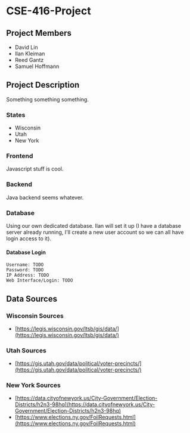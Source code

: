 # CSE-416-Project

## Project Members

- David Lin
- Ilan Kleiman
- Reed Gantz
- Samuel Hoffmann

## Project Description

Something something something.

### States

- Wisconsin
- Utah
- New York

### Frontend

Javascript stuff is cool.

### Backend

Java backend seems whatever.

### Database

Using our own dedicated database. Ilan will set it up (I have a database server already running, I'll create a new user account so we can all have login access to it).

#### Database Login

```text
Username: TODO
Password: TODO
IP Address: TODO
Web Interface/Login: TODO
```

## Data Sources

### Wisconsin Sources

- [https://legis.wisconsin.gov/ltsb/gis/data/](https://legis.wisconsin.gov/ltsb/gis/data/)

### Utah Sources

- [https://gis.utah.gov/data/political/voter-precincts/](https://gis.utah.gov/data/political/voter-precincts/)

### New York Sources

- [https://data.cityofnewyork.us/City-Government/Election-Districts/h2n3-98hq](https://data.cityofnewyork.us/City-Government/Election-Districts/h2n3-98hq)
- [https://www.elections.ny.gov/FoilRequests.html](https://www.elections.ny.gov/FoilRequests.html)
